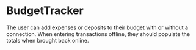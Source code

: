 # BudgetTracker
The user can add expenses or deposits to their budget with or without a connection.  When entering transactions offline, they should populate the totals when brought back online.
